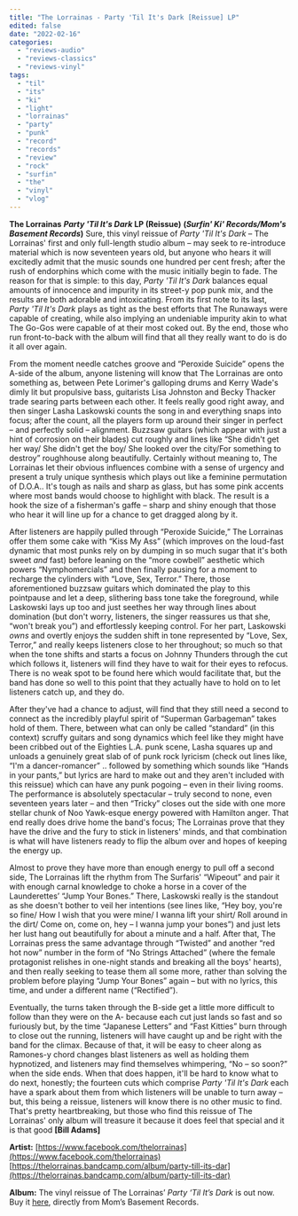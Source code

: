 ```yaml
---
title: "The Lorrainas - Party 'Til It's Dark [Reissue] LP"
edited: false
date: "2022-02-16"
categories:
  - "reviews-audio"
  - "reviews-classics"
  - "reviews-vinyl"
tags:
  - "til"
  - "its"
  - "ki"
  - "light"
  - "lorrainas"
  - "party"
  - "punk"
  - "record"
  - "records"
  - "review"
  - "rock"
  - "surfin"
  - "the"
  - "vinyl"
  - "vlog"
---
```


**The Lorrainas** **_Party 'Til It's Dark_ LP (Reissue)** **(_Surfin' Ki' Records/Mom's Basement Records_)** Sure, this vinyl reissue of _Party 'Til It's Dark_ – The Lorrainas' first and only full-length studio album – may seek to re-introduce material which is now seventeen years old, but anyone who hears it will excitedly admit that the music sounds one hundred per cent fresh; after the rush of endorphins which come with the music initially begin to fade. The reason for that is simple: to this day, _Party 'Til It's Dark_ balances equal amounts of innocence and impurity in its street-y pop punk mix, and the results are both adorable and intoxicating. From its first note to its last, _Party 'Til It's Dark_ plays as tight as the best efforts that The Runaways were capable of creating, while also implying an undeniable impurity akin to what The Go-Gos were capable of at their most coked out. By the end, those who run front-to-back with the album will find that all they really want to do is do it all over again.

From the moment needle catches groove and “Peroxide Suicide” opens the A-side of the album, anyone listening will know that The Lorrainas are onto something as, between Pete Lorimer's galloping drums and Kerry Wade's dimly lit but propulsive bass, guitarists Lisa Johnston and Becky Thacker trade searing parts between each other. It feels really good right away, and then singer Lasha Laskowski counts the song in and everything snaps into focus; after the count, all the players form up around their singer in perfect – and perfectly solid – alignment. Buzzsaw guitars (which appear with just a hint of corrosion on their blades) cut roughly and lines like “She didn't get her way/ She didn't get the boy/ She looked over the city/For something to destroy” roughhouse along beautifully. Certainly without meaning to, The Lorrainas let their obvious influences combine with a sense of urgency and present a truly unique synthesis which plays out like a feminine permutation of D.O.A.. It's tough as nails and sharp as glass, but has some pink accents where most bands would choose to highlight with black. The result is a hook the size of a fisherman's gaffe – sharp and shiny enough that those who hear it will line up for a chance to get dragged along by it.

After listeners are happily pulled through “Peroxide Suicide,” The Lorrainas offer them some cake with “Kiss My Ass” (which improves on the loud-fast dynamic that most punks rely on by dumping in so much sugar that it's both sweet _and_ fast) before leaning on the “more cowbell” aesthetic which powers “Nymphomercials” and then finally pausing for a moment to recharge the cylinders with “Love, Sex, Terror.” There, those aforementioned buzzsaw guitars which dominated the play to this pointpause and let a deep, slithering bass tone take the foreground, while Laskowski lays up too and just seethes her way through lines about domination (but don't worry, listeners, the singer reassures us that she, “won't break you”) and effortlessly keeping control. For her part, Laskowski _owns_ and overtly enjoys the sudden shift in tone represented by “Love, Sex, Terror,” and really keeps listeners close to her throughout; so much so that when the tone shifts and starts a focus on Johnny Thunders through the cut which follows it, listeners will find they have to wait for their eyes to refocus. There is no weak spot to be found here which would facilitate that, but the band has done so well to this point that they actually have to hold on to let listeners catch up, and they do.

After they've had a chance to adjust, will find that they still need a second to connect as the incredibly playful spirit of “Superman Garbageman” takes hold of them. There, between what can only be called “standard” (in this context) scruffy guitars and song dynamics which feel like they might have been cribbed out of the Eighties L.A. punk scene, Lasha squares up and unloads a genuinely great slab of of punk rock lyricism (check out lines like, “I'm a dancer-romancer” .. followed by something which sounds like “Hands in your pants,” but lyrics are hard to make out and they aren't included with this reissue) which can have any punk pogoing – even in their living rooms. The performance is absolutely spectacular – truly second to none, even seventeen years later – and then “Tricky” closes out the side with one more stellar chunk of Noo Yawk-esque energy powered with Hamilton anger. That end really does drive home the band's focus; The Lorrainas prove that they have the drive and the fury to stick in listeners' minds, and that combination is what will have listeners ready to flip the album over and hopes of keeping the energy up.

Almost to prove they have more than enough energy to pull off a second side, The Lorrainas lift the rhythm from The Surfaris' “Wipeout” and pair it with enough carnal knowledge to choke a horse in a cover of the Launderettes’ “Jump Your Bones.” There, Laskowski really is the standout as she doesn't bother to veil her intentions (see lines like, “Hey boy, you're so fine/ How I wish that you were mine/ I wanna lift your shirt/ Roll around in the dirt/ Come on, come on, hey – I wanna jump your bones”) and just lets her lust hang out beautifully for about a minute and a half. After that, The Lorrainas press the same advantage through “Twisted” and another “red hot now” number in the form of “No Strings Attached” (where the female protagonist relishes in one-night stands and breaking all the boys' hearts), and then really seeking to tease them all some more, rather than solving the problem before playing “Jump Your Bones” again – but with no lyrics, this time, and under a different name (“Rectified”).

Eventually, the turns taken through the B-side get a little more difficult to follow than they were on the A- because each cut just lands so fast and so furiously but, by the time “Japanese Letters” and “Fast Kitties” burn through to close out the running, listeners will have caught up and be right with the band for the climax. Because of that, it will be easy to cheer along as Ramones-y chord changes blast listeners as well as holding them hypnotized, and listeners may find themselves whimpering, “No – so soon?” when the side ends. When that does happen, it'll be hard to know what to do next, honestly; the fourteen cuts which comprise _Party 'Til It's Dark_ each have a spark about them from which listeners will be unable to turn away – but, this being a reissue, listeners will know there is no other music to find. That's pretty heartbreaking, but those who find this reissue of The Lorrainas' only album will treasure it because it does feel that special and it is that good **\[Bill Adams\]**

**Artist:** [https://www.facebook.com/thelorrainas](https://www.facebook.com/thelorrainas) [https://thelorrainas.bandcamp.com/album/party-till-its-dar](https://thelorrainas.bandcamp.com/album/party-till-its-dar)

**Album:** The vinyl reissue of The Lorrainas’ _Party ‘Til It’s Dark_ is out now. Buy it [here](https://momsbasementrecords.bigcartel.com/product/the-lorrainas-party-til-it-s-dark), directly from Mom’s Basement Records.

